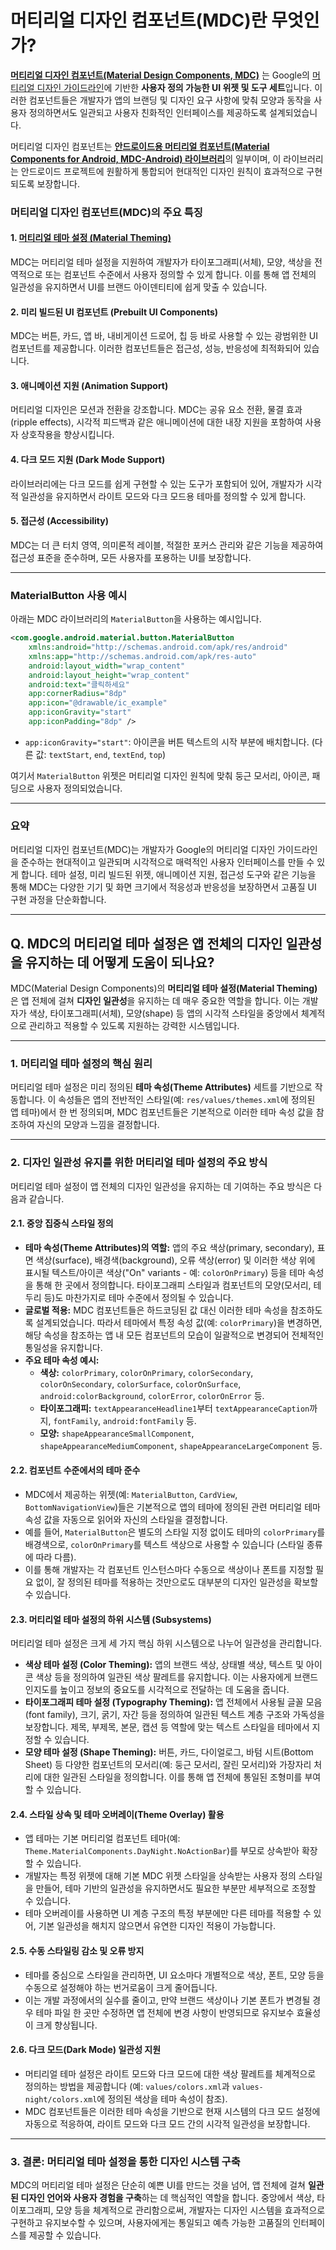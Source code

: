 # 머티리얼 디자인 컴포넌트(MDC)란 무엇인가?

[**머티리얼 디자인 컴포넌트(Material Design Components, MDC)**](https://developer.android.com/design/ui/mobile/guides/components/material-overview) 는 Google의 [머티리얼 디자인 가이드라인](https://m2.material.io/design/guidelines-overview)에 기반한 **사용자 정의 가능한 UI 위젯 및 도구 세트**입니다. 이러한 컴포넌트들은 개발자가 앱의 브랜딩 및 디자인 요구 사항에 맞춰 모양과 동작을 사용자 정의하면서도 일관되고 사용자 친화적인 인터페이스를 제공하도록 설계되었습니다.

머티리얼 디자인 컴포넌트는 [**안드로이드용 머티리얼 컴포넌트(Material Components for Android, MDC-Android) 라이브러리**](https://github.com/material-components/material-components-android)의 일부이며, 이 라이브러리는 안드로이드 프로젝트에 원활하게 통합되어 현대적인 디자인 원칙이 효과적으로 구현되도록 보장합니다.

### 머티리얼 디자인 컴포넌트(MDC)의 주요 특징

#### 1. [머티리얼 테마 설정 (Material Theming)](https://m2.material.io/design/material-theming/overview.html#material-theming)
MDC는 머티리얼 테마 설정을 지원하여 개발자가 타이포그래피(서체), 모양, 색상을 전역적으로 또는 컴포넌트 수준에서 사용자 정의할 수 있게 합니다. 이를 통해 앱 전체의 일관성을 유지하면서 UI를 브랜드 아이덴티티에 쉽게 맞출 수 있습니다.

#### 2. 미리 빌드된 UI 컴포넌트 (Prebuilt UI Components)
MDC는 버튼, 카드, 앱 바, 내비게이션 드로어, 칩 등 바로 사용할 수 있는 광범위한 UI 컴포넌트를 제공합니다. 이러한 컴포넌트들은 접근성, 성능, 반응성에 최적화되어 있습니다.

#### 3. 애니메이션 지원 (Animation Support)
머티리얼 디자인은 모션과 전환을 강조합니다. MDC는 공유 요소 전환, 물결 효과(ripple effects), 시각적 피드백과 같은 애니메이션에 대한 내장 지원을 포함하여 사용자 상호작용을 향상시킵니다.

#### 4. 다크 모드 지원 (Dark Mode Support)
라이브러리에는 다크 모드를 쉽게 구현할 수 있는 도구가 포함되어 있어, 개발자가 시각적 일관성을 유지하면서 라이트 모드와 다크 모드용 테마를 정의할 수 있게 합니다.

#### 5. 접근성 (Accessibility)
MDC는 더 큰 터치 영역, 의미론적 레이블, 적절한 포커스 관리와 같은 기능을 제공하여 접근성 표준을 준수하며, 모든 사용자를 포용하는 UI를 보장합니다.

---

### MaterialButton 사용 예시

아래는 MDC 라이브러리의 `MaterialButton`을 사용하는 예시입니다.

```xml
<com.google.android.material.button.MaterialButton
    xmlns:android="http://schemas.android.com/apk/res/android"
    xmlns:app="http://schemas.android.com/apk/res-auto"
    android:layout_width="wrap_content"
    android:layout_height="wrap_content"
    android:text="클릭하세요"
    app:cornerRadius="8dp"
    app:icon="@drawable/ic_example"
    app:iconGravity="start" 
    app:iconPadding="8dp" />
```
* `app:iconGravity="start"`: 아이콘을 버튼 텍스트의 시작 부분에 배치합니다. (다른 값: `textStart`, `end`, `textEnd`, `top`)

여기서 `MaterialButton` 위젯은 머티리얼 디자인 원칙에 맞춰 둥근 모서리, 아이콘, 패딩으로 사용자 정의되었습니다.

---

### 요약

머티리얼 디자인 컴포넌트(MDC)는 개발자가 Google의 머티리얼 디자인 가이드라인을 준수하는 현대적이고 일관되며 시각적으로 매력적인 사용자 인터페이스를 만들 수 있게 합니다. 테마 설정, 미리 빌드된 위젯, 애니메이션 지원, 접근성 도구와 같은 기능을 통해 MDC는 다양한 기기 및 화면 크기에서 적응성과 반응성을 보장하면서 고품질 UI 구현 과정을 단순화합니다.

---

## Q. MDC의 머티리얼 테마 설정은 앱 전체의 디자인 일관성을 유지하는 데 어떻게 도움이 되나요?

MDC(Material Design Components)의 **머티리얼 테마 설정(Material Theming)** 은 앱 전체에 걸쳐 **디자인 일관성**을 유지하는 데 매우 중요한 역할을 합니다. 이는 개발자가 색상, 타이포그래피(서체), 모양(shape) 등 앱의 시각적 스타일을 중앙에서 체계적으로 관리하고 적용할 수 있도록 지원하는 강력한 시스템입니다.

---
### 1. 머티리얼 테마 설정의 핵심 원리

머티리얼 테마 설정은 미리 정의된 **테마 속성(Theme Attributes)** 세트를 기반으로 작동합니다. 이 속성들은 앱의 전반적인 스타일(예: `res/values/themes.xml`에 정의된 앱 테마)에서 한 번 정의되며, MDC 컴포넌트들은 기본적으로 이러한 테마 속성 값을 참조하여 자신의 모양과 느낌을 결정합니다.

---
### 2. 디자인 일관성 유지를 위한 머티리얼 테마 설정의 주요 방식

머티리얼 테마 설정이 앱 전체의 디자인 일관성을 유지하는 데 기여하는 주요 방식은 다음과 같습니다.

#### 2.1. 중앙 집중식 스타일 정의

* **테마 속성(Theme Attributes)의 역할:**
    앱의 주요 색상(primary, secondary), 표면 색상(surface), 배경색(background), 오류 색상(error) 및 이러한 색상 위에 표시될 텍스트/아이콘 색상("On" variants - 예: `colorOnPrimary`) 등을 테마 속성을 통해 한 곳에서 정의합니다. 타이포그래피 스타일과 컴포넌트의 모양(모서리, 테두리 등)도 마찬가지로 테마 수준에서 정의될 수 있습니다.
* **글로벌 적용:**
    MDC 컴포넌트들은 하드코딩된 값 대신 이러한 테마 속성을 참조하도록 설계되었습니다. 따라서 테마에서 특정 속성 값(예: `colorPrimary`)을 변경하면, 해당 속성을 참조하는 앱 내 모든 컴포넌트의 모습이 일괄적으로 변경되어 전체적인 통일성을 유지합니다.
* **주요 테마 속성 예시:**
    * **색상:** `colorPrimary`, `colorOnPrimary`, `colorSecondary`, `colorOnSecondary`, `colorSurface`, `colorOnSurface`, `android:colorBackground`, `colorError`, `colorOnError` 등.
    * **타이포그래피:** `textAppearanceHeadline1`부터 `textAppearanceCaption`까지, `fontFamily`, `android:fontFamily` 등.
    * **모양:** `shapeAppearanceSmallComponent`, `shapeAppearanceMediumComponent`, `shapeAppearanceLargeComponent` 등.

#### 2.2. 컴포넌트 수준에서의 테마 준수

* MDC에서 제공하는 위젯(예: `MaterialButton`, `CardView`, `BottomNavigationView`)들은 기본적으로 앱의 테마에 정의된 관련 머티리얼 테마 속성 값을 자동으로 읽어와 자신의 스타일을 결정합니다.
* 예를 들어, `MaterialButton`은 별도의 스타일 지정 없이도 테마의 `colorPrimary`를 배경색으로, `colorOnPrimary`를 텍스트 색상으로 사용할 수 있습니다 (스타일 종류에 따라 다름).
* 이를 통해 개발자는 각 컴포넌트 인스턴스마다 수동으로 색상이나 폰트를 지정할 필요 없이, 잘 정의된 테마를 적용하는 것만으로도 대부분의 디자인 일관성을 확보할 수 있습니다.

#### 2.3. 머티리얼 테마 설정의 하위 시스템 (Subsystems)

머티리얼 테마 설정은 크게 세 가지 핵심 하위 시스템으로 나누어 일관성을 관리합니다.

* **색상 테마 설정 (Color Theming):**
    앱의 브랜드 색상, 상태별 색상, 텍스트 및 아이콘 색상 등을 정의하여 일관된 색상 팔레트를 유지합니다. 이는 사용자에게 브랜드 인지도를 높이고 정보의 중요도를 시각적으로 전달하는 데 도움을 줍니다.
* **타이포그래피 테마 설정 (Typography Theming):**
    앱 전체에서 사용될 글꼴 모음(font family), 크기, 굵기, 자간 등을 정의하여 일관된 텍스트 계층 구조와 가독성을 보장합니다. 제목, 부제목, 본문, 캡션 등 역할에 맞는 텍스트 스타일을 테마에서 지정할 수 있습니다.
* **모양 테마 설정 (Shape Theming):**
    버튼, 카드, 다이얼로그, 바텀 시트(Bottom Sheet) 등 다양한 컴포넌트의 모서리(예: 둥근 모서리, 잘린 모서리)와 가장자리 처리에 대한 일관된 스타일을 정의합니다. 이를 통해 앱 전체에 통일된 조형미를 부여할 수 있습니다.

#### 2.4. 스타일 상속 및 테마 오버레이(Theme Overlay) 활용

* 앱 테마는 기본 머티리얼 컴포넌트 테마(예: `Theme.MaterialComponents.DayNight.NoActionBar`)를 부모로 상속받아 확장할 수 있습니다.
* 개발자는 특정 위젯에 대해 기본 MDC 위젯 스타일을 상속받는 사용자 정의 스타일을 만들어, 테마 기반의 일관성을 유지하면서도 필요한 부분만 세부적으로 조정할 수 있습니다.
* 테마 오버레이를 사용하면 UI 계층 구조의 특정 부분에만 다른 테마를 적용할 수 있어, 기본 일관성을 해치지 않으면서 유연한 디자인 적용이 가능합니다.

#### 2.5. 수동 스타일링 감소 및 오류 방지

* 테마를 중심으로 스타일을 관리하면, UI 요소마다 개별적으로 색상, 폰트, 모양 등을 수동으로 설정해야 하는 번거로움이 크게 줄어듭니다.
* 이는 개발 과정에서의 실수를 줄이고, 만약 브랜드 색상이나 기본 폰트가 변경될 경우 테마 파일 한 곳만 수정하면 앱 전체에 변경 사항이 반영되므로 유지보수 효율성이 크게 향상됩니다.

#### 2.6. 다크 모드(Dark Mode) 일관성 지원

* 머티리얼 테마 설정은 라이트 모드와 다크 모드에 대한 색상 팔레트를 체계적으로 정의하는 방법을 제공합니다 (예: `values/colors.xml`과 `values-night/colors.xml`에 정의된 색상을 테마 속성이 참조).
* MDC 컴포넌트들은 이러한 테마 속성을 기반으로 현재 시스템의 다크 모드 설정에 자동으로 적응하여, 라이트 모드와 다크 모드 간의 시각적 일관성을 보장합니다.

---
### 3. 결론: 머티리얼 테마 설정을 통한 디자인 시스템 구축

MDC의 머티리얼 테마 설정은 단순히 예쁜 UI를 만드는 것을 넘어, 앱 전체에 걸쳐 **일관된 디자인 언어와 사용자 경험을 구축**하는 데 핵심적인 역할을 합니다. 중앙에서 색상, 타이포그래피, 모양 등을 체계적으로 관리함으로써, 개발자는 디자인 시스템을 효과적으로 구현하고 유지보수할 수 있으며, 사용자에게는 통일되고 예측 가능한 고품질의 인터페이스를 제공할 수 있습니다.